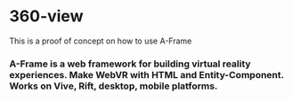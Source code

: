 # 360-view
This is a proof of concept on how to use A-Frame

### A-Frame is a web framework for building virtual reality experiences. Make WebVR with HTML and Entity-Component. Works on Vive, Rift, desktop, mobile platforms.
